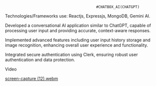                                               #CHATBOX_AI(CHATGPT)
                                              
Technologies/Frameworks use:  Reactjs, Expressjs, MongoDB, Gemini AI.

Developed a conversational AI application similar to ChatGPT, capable of processing user input and providing accurate, context-aware responses.

Implemented advanced features including user input history storage and image recognition, enhancing overall user experience and functionality.

Integrated secure authentication using Clerk, ensuring robust user authentication and data protection.

Video

[screen-capture (12).webm](https://github.com/user-attachments/assets/41ba5b1e-fc19-416e-a70e-4aa07b8ed27c)
